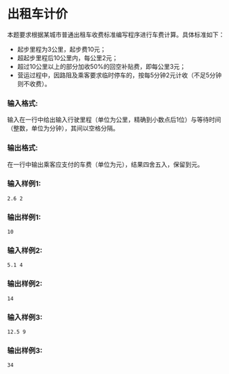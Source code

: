 # 出租车计价
本题要求根据某城市普通出租车收费标准编写程序进行车费计算。具体标准如下：
- 起步里程为3公里，起步费10元；
- 超起步里程后10公里内，每公里2元；
- 超过10公里以上的部分加收50%的回空补贴费，即每公里3元；
- 营运过程中，因路阻及乘客要求临时停车的，按每5分钟2元计收（不足5分钟则不收费）。
### 输入格式:
输入在一行中给出输入行驶里程（单位为公里，精确到小数点后1位）与等待时间（整数，单位为分钟），其间以空格分隔。

### 输出格式:
在一行中输出乘客应支付的车费（单位为元），结果四舍五入，保留到元。

### 输入样例1:
```
2.6 2
```
### 输出样例1:
```
10
```
### 输入样例2:
```
5.1 4
```
### 输出样例2:
```
14
```
### 输入样例3:
```
12.5 9
```
### 输出样例3:
```
34
```